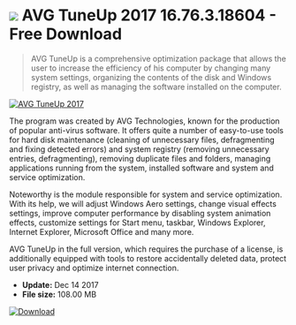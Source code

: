 # ![](https://cdn.softexe.net/static/icon/c/avg-tuneup-2017-10730.png) AVG TuneUp 2017 16.76.3.18604 - Free Download

> AVG TuneUp is a comprehensive optimization package that allows the user to increase the efficiency of his computer by changing many system settings, organizing the contents of the disk and Windows registry, as well as managing the software installed on the computer.

[![AVG TuneUp 2017](https:https://tse4.mm.bing.net/th?id=OIP.UPolFqRfFmp7jxxpxdeISQHaE2&pid=Api)](https://softexe.net/win/system/tweaking-optimizing/avg-tuneup-2017:pRgcR.html)

The program was created by AVG Technologies, known for the production of popular anti-virus software. It offers quite a number of easy-to-use tools for hard disk maintenance (cleaning of unnecessary files, defragmenting and fixing detected errors) and system registry (removing unnecessary entries, defragmenting), removing duplicate files and folders, managing applications running from the system, installed software and system and service optimization.
 
 Noteworthy is the module responsible for system and service optimization. With its help, we will adjust Windows Aero settings, change visual effects settings, improve computer performance by disabling system animation effects, customize settings for Start menu, taskbar, Windows Explorer, Internet Explorer, Microsoft Office and many more.
 
 AVG TuneUp in the full version, which requires the purchase of a license, is additionally equipped with tools to restore accidentally deleted data, protect user privacy and optimize internet connection.


- **Update:** Dec 14 2017
- **File size:** 108.00 MB

[![Download](https://cdn.softexe.net/static/img/download.png)](https://softexe.net/win/system/tweaking-optimizing/avg-tuneup-2017:pRgcR.html)

